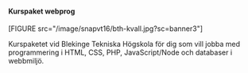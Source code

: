 #### Kurspaket webprog

[FIGURE src="/image/snapvt16/bth-kvall.jpg?sc=banner3"]

Kurspaketet vid Blekinge Tekniska Högskola för dig som vill jobba med programmering i HTML, CSS, PHP, JavaScript/Node och databaser i webbmiljö.

